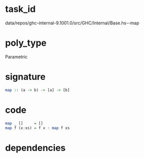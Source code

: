 
# task_id
data/repos/ghc-internal-9.1001.0/src/GHC/Internal/Base.hs--map

# poly_type
Parametric

# signature
```haskell
map :: (a -> b) -> [a] -> [b]
```   

# code
```haskell
map _ []     = []
map f (x:xs) = f x : map f xs
```

# dependencies

